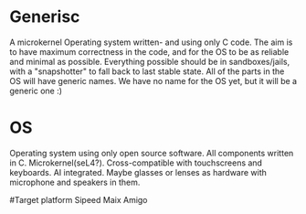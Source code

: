 # Generisc
A microkernel Operating system written- and using only C code. The aim is to have maximum correctness in the code, and for the OS to be as reliable and minimal as possible. Everything possible should be in sandboxes/jails, with a "snapshotter" to fall back to last stable state. All of the parts in the OS will have generic names. We have no name for the OS yet, but it will be a generic one :)

# OS
Operating system using only open source software. All components written in C. Microkernel(seL4?). Cross-compatible with touchscreens and keyboards. AI integrated. Maybe glasses or lenses as hardware with microphone and speakers in them.

#Target platform
Sipeed Maix Amigo
